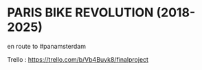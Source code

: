 # PARIS BIKE REVOLUTION (2018-2025) 
en route to #panamsterdam



Trello : https://trello.com/b/Vb4Buvk8/finalproject
